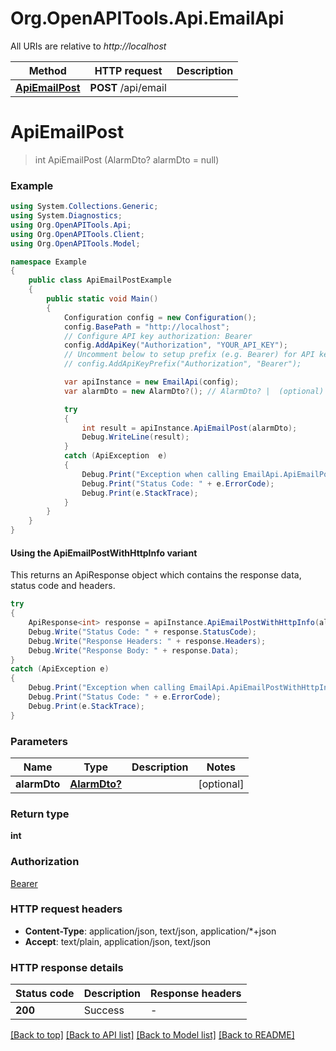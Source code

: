 # Org.OpenAPITools.Api.EmailApi

All URIs are relative to *http://localhost*

| Method | HTTP request | Description |
|--------|--------------|-------------|
| [**ApiEmailPost**](EmailApi.md#apiemailpost) | **POST** /api/email |  |

<a id="apiemailpost"></a>
# **ApiEmailPost**
> int ApiEmailPost (AlarmDto? alarmDto = null)



### Example
```csharp
using System.Collections.Generic;
using System.Diagnostics;
using Org.OpenAPITools.Api;
using Org.OpenAPITools.Client;
using Org.OpenAPITools.Model;

namespace Example
{
    public class ApiEmailPostExample
    {
        public static void Main()
        {
            Configuration config = new Configuration();
            config.BasePath = "http://localhost";
            // Configure API key authorization: Bearer
            config.AddApiKey("Authorization", "YOUR_API_KEY");
            // Uncomment below to setup prefix (e.g. Bearer) for API key, if needed
            // config.AddApiKeyPrefix("Authorization", "Bearer");

            var apiInstance = new EmailApi(config);
            var alarmDto = new AlarmDto?(); // AlarmDto? |  (optional) 

            try
            {
                int result = apiInstance.ApiEmailPost(alarmDto);
                Debug.WriteLine(result);
            }
            catch (ApiException  e)
            {
                Debug.Print("Exception when calling EmailApi.ApiEmailPost: " + e.Message);
                Debug.Print("Status Code: " + e.ErrorCode);
                Debug.Print(e.StackTrace);
            }
        }
    }
}
```

#### Using the ApiEmailPostWithHttpInfo variant
This returns an ApiResponse object which contains the response data, status code and headers.

```csharp
try
{
    ApiResponse<int> response = apiInstance.ApiEmailPostWithHttpInfo(alarmDto);
    Debug.Write("Status Code: " + response.StatusCode);
    Debug.Write("Response Headers: " + response.Headers);
    Debug.Write("Response Body: " + response.Data);
}
catch (ApiException e)
{
    Debug.Print("Exception when calling EmailApi.ApiEmailPostWithHttpInfo: " + e.Message);
    Debug.Print("Status Code: " + e.ErrorCode);
    Debug.Print(e.StackTrace);
}
```

### Parameters

| Name | Type | Description | Notes |
|------|------|-------------|-------|
| **alarmDto** | [**AlarmDto?**](AlarmDto?.md) |  | [optional]  |

### Return type

**int**

### Authorization

[Bearer](../README.md#Bearer)

### HTTP request headers

 - **Content-Type**: application/json, text/json, application/*+json
 - **Accept**: text/plain, application/json, text/json


### HTTP response details
| Status code | Description | Response headers |
|-------------|-------------|------------------|
| **200** | Success |  -  |

[[Back to top]](#) [[Back to API list]](../README.md#documentation-for-api-endpoints) [[Back to Model list]](../README.md#documentation-for-models) [[Back to README]](../README.md)

